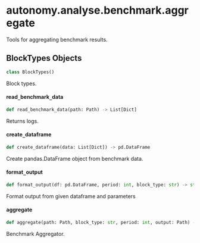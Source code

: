 <a id="autonomy.analyse.benchmark.aggregate"></a>

# autonomy.analyse.benchmark.aggregate

Tools for aggregating benchmark results.

<a id="autonomy.analyse.benchmark.aggregate.BlockTypes"></a>

## BlockTypes Objects

```python
class BlockTypes()
```

Block types.

<a id="autonomy.analyse.benchmark.aggregate.read_benchmark_data"></a>

#### read`_`benchmark`_`data

```python
def read_benchmark_data(path: Path) -> List[Dict]
```

Returns logs.

<a id="autonomy.analyse.benchmark.aggregate.create_dataframe"></a>

#### create`_`dataframe

```python
def create_dataframe(data: List[Dict]) -> pd.DataFrame
```

Create pandas.DataFrame object from benchmark data.

<a id="autonomy.analyse.benchmark.aggregate.format_output"></a>

#### format`_`output

```python
def format_output(df: pd.DataFrame, period: int, block_type: str) -> str
```

Format output from given dataframe and parameters

<a id="autonomy.analyse.benchmark.aggregate.aggregate"></a>

#### aggregate

```python
def aggregate(path: Path, block_type: str, period: int, output: Path) -> None
```

Benchmark Aggregator.

